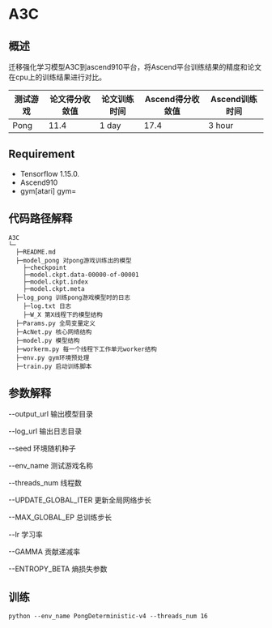 # A3C

## 概述

迁移强化学习模型A3C到ascend910平台，将Ascend平台训练结果的精度和论文在cpu上的训练结果进行对比。

| 测试游戏 | 论文得分收敛值 | 论文训练时间 | Ascend得分收敛值 | Ascend训练时间 |
| -------- | -------------- | ------------ | ---------------- | -------------- |
| Pong     | 11.4           | 1 day        | 17.4             | 3 hour         |

## Requirement

* Tensorflow 1.15.0.
* Ascend910
* gym[atari] gym=

## 代码路径解释

```shell
A3C
└─ 
  ├─README.md
  ├─model_pong 对pong游戏训练出的模型
  	├─checkpoint
  	├─model.ckpt.data-00000-of-00001
  	├─model.ckpt.index
  	├─model.ckpt.meta
  ├─log_pong 训练pong游戏模型时的日志
  	├─log.txt 日志
  	├─W_X 第X线程下的模型结构
  ├─Params.py 全局变量定义
  ├─AcNet.py 核心网络结构
  ├─model.py 模型结构
  ├─workerm.py 每一个线程下工作单元worker结构
  ├─env.py gym环境预处理
  ├─train.py 启动训练脚本
```

## 参数解释

--output_url 输出模型目录

--log_url 输出日志目录

--seed 环境随机种子

--env_name 测试游戏名称

--threads_num 线程数

--UPDATE_GLOBAL_ITER 更新全局网络步长

--MAX_GLOBAL_EP 总训练步长

--lr 学习率

--GAMMA 贡献递减率

--ENTROPY_BETA 熵损失参数

## 训练

```shell
python --env_name PongDeterministic-v4 --threads_num 16
```

